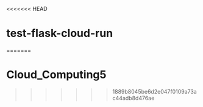 <<<<<<< HEAD
# test-flask-cloud-run
=======
# Cloud_Computing5
>>>>>>> 1889b8045be6d2e047f0109a73ac44adb8d476ae
